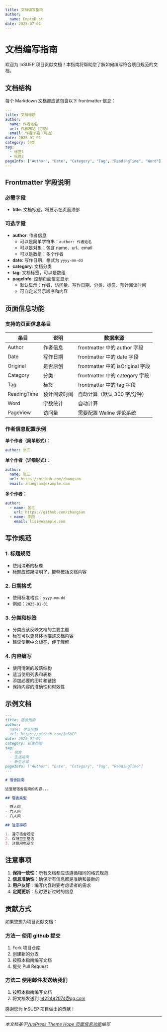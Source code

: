 ```yaml
---
title: 文档编写指南
author:
  name: EmptyDust
date: 2025-07-01
---
```


# 文档编写指南

欢迎为 InSUEP 项目贡献文档！本指南将帮助您了解如何编写符合项目规范的文档。

## 文档结构

每个 Markdown 文档都应该包含以下 frontmatter 信息：

```yaml
---
title: 文档标题
author:
  name: 作者姓名
  url: 作者网站（可选）
  email: 作者邮箱（可选）
date: 2025-01-01
category: 分类
tag:
  - 标签1
  - 标签2
pageInfo: ["Author", "Date", "Category", "Tag", "ReadingTime", "Word"]
---
```

## Frontmatter 字段说明

### 必需字段

- **title**: 文档标题，将显示在页面顶部

### 可选字段

- **author**: 作者信息
  - 可以是简单字符串：`author: 作者姓名`
  - 可以是对象：包含 name、url、email
  - 可以是数组：多个作者
- **date**: 写作日期，格式为 `yyyy-mm-dd`
- **category**: 文档分类
- **tag**: 文档标签，可以是数组
- **pageInfo**: 控制页面信息显示
  - 默认显示：作者、访问量、写作日期、分类、标签、预计阅读时间
  - 可自定义显示顺序和内容

## 页面信息功能

### 支持的页面信息条目

| 条目        | 说明         | 数据来源                         |
| ----------- | ------------ | -------------------------------- |
| Author      | 作者信息     | frontmatter 中的 author 字段     |
| Date        | 写作日期     | frontmatter 中的 date 字段       |
| Original    | 是否原创     | frontmatter 中的 isOriginal 字段 |
| Category    | 分类         | frontmatter 中的 category 字段   |
| Tag         | 标签         | frontmatter 中的 tag 字段        |
| ReadingTime | 预计阅读时间 | 自动计算（默认 300 字/分钟）     |
| Word        | 字数统计     | 自动计算                         |
| PageView    | 访问量       | 需要配置 Waline 评论系统         |

### 作者信息配置示例

**单个作者（简单形式）：**

```yaml
author: 张三
```

**单个作者（详细形式）：**

```yaml
author:
  name: 张三
  url: https://github.com/zhangsan
  email: zhangsan@example.com
```

**多个作者：**

```yaml
author:
  - name: 张三
    url: https://github.com/zhangsan
  - name: 李四
    email: lisi@example.com
```

## 写作规范

### 1. 标题规范

- 使用清晰的标题
- 标题应该简洁明了，能够概括文档内容

### 2. 日期格式

- 使用标准格式：`yyyy-mm-dd`
- 例如：`2025-01-01`

### 3. 分类和标签

- 分类应该反映文档的主要主题
- 标签可以更具体地描述文档内容
- 建议使用中文标签，便于理解

### 4. 内容编写

- 使用清晰的段落结构
- 适当使用列表和表格
- 添加必要的图片和链接
- 保持内容的准确性和时效性

## 示例文档

```markdown
---
title: 宿舍指南
author:
  name: 学长学姐
  url: https://github.com/InSUEP
date: 2025-01-01
category: 新生指南
tag:
  - 宿舍
  - 生活指南
  - 新生必读
pageInfo: ["Author", "Date", "Category", "Tag", "ReadingTime"]
---

# 宿舍指南

这里是宿舍指南的内容...

## 宿舍类型

- 四人间
- 六人间
- 八人间

## 注意事项

1. 遵守宿舍规定
2. 保持卫生整洁
3. 注意用电安全
```

## 注意事项

1. **保持一致性**：所有文档都应该遵循相同的格式规范
2. **信息准确性**：确保所有信息都是准确和最新的
3. **用户友好**：编写内容时要考虑读者的需求
4. **定期更新**：及时更新过时的信息

## 贡献方式

如果您想为项目贡献文档：

### 方法一 使用 github 提交

1. Fork 项目仓库
2. 创建新的分支
3. 按照本指南编写文档
4. 提交 Pull Request

### 方法二 使用邮件发送给我们

1. 按照本指南编写文档
2. 将文档发送到 1422492074@qq.com

感谢您为 InSUEP 项目做出的贡献！

---

_本文档基于[VuePress Theme Hope 页面信息功能](https://theme-hope.vuejs.press/zh/guide/feature/page-info.html)编写_
